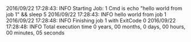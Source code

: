 2016/09/22 17:28:43: INFO Starting Job: 1 
Cmd is echo "hello world from job 1" && sleep 5
 2016/09/22 17:28:43: INFO hello world from job 1
 2016/09/22 17:28:48: INFO Finishing job 1 with ExitCode 0
 2016/09/22 17:28:48: INFO Total execution time 0 years, 00 months, 0 days, 00 hours, 00 minutes, 05 seconds
 